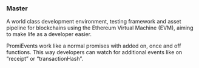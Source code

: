 ### Master

A world class development environment, testing framework and asset pipeline for blockchains
using the Ethereum Virtual Machine (EVM), aiming to make life as a developer easier.

PromiEvents work like a normal promises with added on, once and off functions.
This way developers can watch for additional events like on “receipt” or “transactionHash”.
